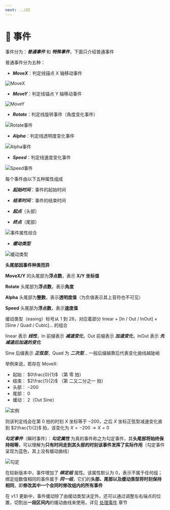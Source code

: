 ```yaml
---
next: ../UI
---
```

# 🌟 事件

事件分为：***普通事件*** 和 ***特殊事件***，下面只介绍普通事件


普通事件分为五种：

- ***MoveX***：判定线锚点 X 轴移动事件

![MoveX](/assets/imgs/contents/MoveX.avif)

- ***MoveY***：判定线锚点 Y 轴移动事件

![MoveY](/assets/imgs/contents/MoveY.avif)

- ***Rotate***：判定线旋转事件（角度变化事件）

![Rotate事件](/assets/imgs/contents/Rotate事件.avif)

- ***Alpha***：判定线透明度变化事件

![Alpha事件](/assets/imgs/contents/Alpha事件.avif)

- ***Speed***：判定线速度变化事件

![Speed事件](/assets/imgs/contents/Speed事件.avif)

每个事件由以下五种属性组成

- ***起始时间***：事件的起始时间

- ***结束时间***：事件的结束时间

- ***起点***（头部）

- ***终点***（尾部）

![事件属性综合](/assets/imgs/contents/事件属性综合.avif)

- ***缓动类型***

![缓动类型](/assets/imgs/contents/缓动类型.avif)

**头尾部因事件种类而异**

**MoveX/Y** 的头尾部为**浮点数**，表示 **X/Y 坐标值**

**Rotate** 头尾部为**浮点数**，表示**角度**

**Alpha** 头尾部为**整数**，表示**透明度值**（为负值表示其上音符也不可见）

**Speed** 头尾部为**浮点数**，表示**速度值**

缓动类型（easing）标号从 1 到 28，对应着部分 linear $+$ [In / Out / InOut] $\times$ [Sine / Quad / Cubic]... 的组合

linear 表示 ***线性***，In 前缀表示 ***减速变化***，Out 前缀表示 ***加速变化***，InOut 表示 ***先减速后加速的变化***

Sine 后缀表示 ***正弦型***，Quad 为 ***二次型***... 一般后缀越靠后代表变化曲线越陡峭

举例来说，若存在 MoveX: 

- 起始： $0\frac{0}{1}$ （第 零 拍）
- 结束： $2\frac{1}{2}$ （第 二又二分之一 拍）
- 头部： $-200$
- 尾部： $0$
- 缓动： 2（Out Sine）

![实例](/assets/imgs/contents/实例.avif)

则该判定线会在第 $0$ 拍的时刻 $X$ 坐标等于 $-200$，之后 $X$ 坐标正弦型减速变化直到 $2\frac{1}{2}$ 拍，该变化为 $X = -200 → X = 0$

***勾定事件***（瞬时事件）：***勾定属性*** 为真的事件称之为勾定事件，其**头尾部将始终保持相等**，可以理解为**只有时间走到其头部的时刻该事件发挥了实际作用**（勾定事件呈现为蓝色，其上没有缓动曲线）

![勾定](/assets/imgs/contents/勾定.avif)

在较新版本中，事件增加了 ***绑定组*** 属性。该属性默认为 0，表示不属于任何组；绑定组数值相同的事件属于 ***同一组***，它们的**头部、尾部以及缓动类型将时刻保持相同**，即**修改其中一个会同时修改组内的所有事件**

在 v1.1 更新中，事件缓动除了由缓动类型决定外，还可以通过调整左右端点的位置，切割出**一段区间内**的缓动曲线来使用，详见 [处理事件](../charting/handle-events.md) 章节
